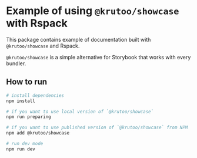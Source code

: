 # Example of using `@krutoo/showcase` with Rspack

This package contains example of documentation built with `@krutoo/showcase` and Rspack.

`@krutoo/showcase` is a simple alternative for Storybook that works with every bundler.

## How to run

```bash
# install dependencies
npm install

# if you want to use local version of `@krutoo/showcase`
npm run preparing

# if you want to use published version of `@krutoo/showcase` from NPM
npm add @krutoo/showcase

# run dev mode
npm run dev
```
